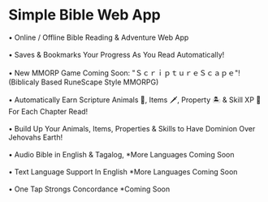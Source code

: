 # Simple Bible Web App
• Online / Offline Bible Reading & Adventure Web App<br><br>
• Saves & Bookmarks Your Progress As You Read Automatically!<br><br>
• New MMORP Game Coming Soon: "ＳｃｒｉｐｔｕｒｅＳｃａｐｅ"! (Biblicaly Based RuneScape Style MMORPG)<br><br>
• Automatically Earn Scripture Animals 🐅, Items 🗡️, Property 🏝️ & Skill XP 💎 For Each Chapter Read!<br><br>
• Build Up Your Animals, Items, Properties & Skills to Have Dominion Over Jehovahs Earth!<br><br>
• Audio Bible in English & Tagalog, *More Languages Coming Soon<br><br>
• Text Language Support In English *More Languages Coming Soon<br><br>
• One Tap Strongs Concordance *Coming Soon<br><br>
